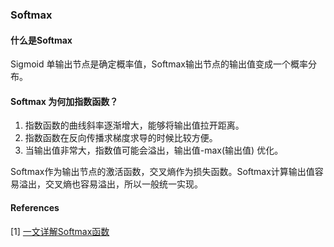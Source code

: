 ### Softmax

#### 什么是Softmax
Sigmoid 单输出节点是确定概率值，Softmax输出节点的输出值变成一个概率分布。

#### Softmax 为何加指数函数？
1. 指数函数的曲线斜率逐渐增大，能够将输出值拉开距离。
2. 指数函数在反向传播求梯度求导的时候比较方便。
3. 当输出值非常大，指数值可能会溢出，输出值-max(输出值) 优化。

Softmax作为输出节点的激活函数，交叉熵作为损失函数。Softmax计算输出值容易溢出，交叉熵也容易溢出，所以一般统一实现。

#### References
[1] [一文详解Softmax函数](https://zhuanlan.zhihu.com/p/105722023)
